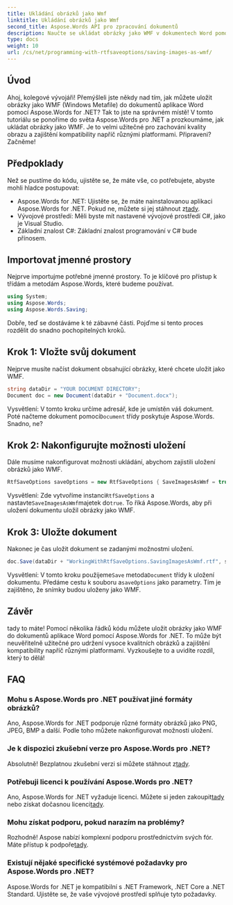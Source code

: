 ```yaml
---
title: Ukládání obrázků jako Wmf
linktitle: Ukládání obrázků jako Wmf
second_title: Aspose.Words API pro zpracování dokumentů
description: Naučte se ukládat obrázky jako WMF v dokumentech Word pomocí Aspose.Words for .NET s naším podrobným průvodcem krok za krokem. Zvyšte kompatibilitu svých dokumentů a kvalitu obrazu.
type: docs
weight: 10
url: /cs/net/programming-with-rtfsaveoptions/saving-images-as-wmf/
---
```

## Úvod

Ahoj, kolegové vývojáři! Přemýšleli jste někdy nad tím, jak můžete uložit obrázky jako WMF (Windows Metafile) do dokumentů aplikace Word pomocí Aspose.Words for .NET? Tak to jste na správném místě! V tomto tutoriálu se ponoříme do světa Aspose.Words pro .NET a prozkoumáme, jak ukládat obrázky jako WMF. Je to velmi užitečné pro zachování kvality obrazu a zajištění kompatibility napříč různými platformami. Připraveni? Začněme!

## Předpoklady

Než se pustíme do kódu, ujistěte se, že máte vše, co potřebujete, abyste mohli hladce postupovat:

-  Aspose.Words for .NET: Ujistěte se, že máte nainstalovanou aplikaci Aspose.Words for .NET. Pokud ne, můžete si jej stáhnout z[tady](https://releases.aspose.com/words/net/).
- Vývojové prostředí: Měli byste mít nastavené vývojové prostředí C#, jako je Visual Studio.
- Základní znalost C#: Základní znalost programování v C# bude přínosem.

## Importovat jmenné prostory

Nejprve importujme potřebné jmenné prostory. To je klíčové pro přístup k třídám a metodám Aspose.Words, které budeme používat.

```csharp
using System;
using Aspose.Words;
using Aspose.Words.Saving;
```

Dobře, teď se dostáváme k té zábavné části. Pojďme si tento proces rozdělit do snadno pochopitelných kroků.

## Krok 1: Vložte svůj dokument

Nejprve musíte načíst dokument obsahující obrázky, které chcete uložit jako WMF. 

```csharp
string dataDir = "YOUR DOCUMENT DIRECTORY";
Document doc = new Document(dataDir + "Document.docx");
```

 Vysvětlení: V tomto kroku určíme adresář, kde je umístěn váš dokument. Poté načteme dokument pomocí`Document` třídy poskytuje Aspose.Words. Snadno, ne?

## Krok 2: Nakonfigurujte možnosti uložení

Dále musíme nakonfigurovat možnosti ukládání, abychom zajistili uložení obrázků jako WMF.

```csharp
RtfSaveOptions saveOptions = new RtfSaveOptions { SaveImagesAsWmf = true };
```

 Vysvětlení: Zde vytvoříme instanci`RtfSaveOptions` a nastavte`SaveImagesAsWmf`majetek do`true`. To říká Aspose.Words, aby při uložení dokumentu uložil obrázky jako WMF.

## Krok 3: Uložte dokument

Nakonec je čas uložit dokument se zadanými možnostmi uložení.

```csharp
doc.Save(dataDir + "WorkingWithRtfSaveOptions.SavingImagesAsWmf.rtf", saveOptions);
```

 Vysvětlení: V tomto kroku použijeme`Save` metoda`Document` třídy k uložení dokumentu. Předáme cestu k souboru a`saveOptions` jako parametry. Tím je zajištěno, že snímky budou uloženy jako WMF.

## Závěr

tady to máte! Pomocí několika řádků kódu můžete uložit obrázky jako WMF do dokumentů aplikace Word pomocí Aspose.Words for .NET. To může být neuvěřitelně užitečné pro udržení vysoce kvalitních obrázků a zajištění kompatibility napříč různými platformami. Vyzkoušejte to a uvidíte rozdíl, který to dělá!

## FAQ

### Mohu s Aspose.Words pro .NET používat jiné formáty obrázků?
Ano, Aspose.Words for .NET podporuje různé formáty obrázků jako PNG, JPEG, BMP a další. Podle toho můžete nakonfigurovat možnosti uložení.

### Je k dispozici zkušební verze pro Aspose.Words pro .NET?
 Absolutně! Bezplatnou zkušební verzi si můžete stáhnout z[tady](https://releases.aspose.com/).

### Potřebuji licenci k používání Aspose.Words pro .NET?
 Ano, Aspose.Words for .NET vyžaduje licenci. Můžete si jeden zakoupit[tady](https://purchase.aspose.com/buy) nebo získat dočasnou licenci[tady](https://purchase.aspose.com/temporary-license/).

### Mohu získat podporu, pokud narazím na problémy?
 Rozhodně! Aspose nabízí komplexní podporu prostřednictvím svých fór. Máte přístup k podpoře[tady](https://forum.aspose.com/c/words/8).

### Existují nějaké specifické systémové požadavky pro Aspose.Words pro .NET?
Aspose.Words for .NET je kompatibilní s .NET Framework, .NET Core a .NET Standard. Ujistěte se, že vaše vývojové prostředí splňuje tyto požadavky.